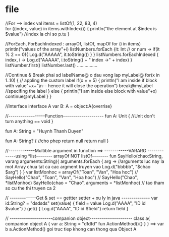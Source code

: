 # file

//For ==> index
val items = listOf(1, 22, 83, 4)  
   for ((index, value) in items.withIndex()) {
      println("the element at $index is $value")  //index la chi so p.tu
   }
   
   
   
//ForEach,  ForEachIndexed : arrayOf, listOf, mapOf
  for (i in items) println("values of the array"+i)
  listNumbers.forEach {it: Int // or  num ->
            if(it % 2 == 0){
                Log.d("AAAAA", it.toString())
            }
        }
  listNumbers.forEachIndexed { index, i ->
            Log.d("AAAAA", i.toString() + " index ->" + index)
        }
   listNumber.first()
   listNumber.last()
   ................
   
   
   
   
//Continue & Break phai sd labelName@ o dau vong lap
   myLabel@ for(x in 1..10) { // appling the custom label
      if(x = = 5) {
         println("I am inside if block with value"+x+"\n-- hence it will close the operation")
         break@myLabel //specifing the label
      } else {
         println("I am inside else block with value"+x)
         continue@myLabel
      }
   }
 
 
 //Interface 
 interface A
 var B: A = object:A{overrise}
 
 
 //------------------Function--------------------
 fun A: Unit { 
    //Unit don't turn anything == void
 }
 
fun A: String = "Huynh Thanh Duyen"

fun A: String? { 
    //cho phep return null
    return null
 }
 
//-------------Multible argument in function ==> ------------VARARG  -------------using *list-------- arrayOf NOT listOf--------
fun SayHello(chao:String, vararg arguments:String){
            arguments.forEach { arg ->
            //arguments luc nay la mot Array chua tat ca cac argment truyen vao
                Log.d("bbbbb", "$chao $arg")
            }
        }
var listMonhoc = arrayOf<String>("Toan", "Van", "Hoa hoc")
// SayHello("Chao", "Toan", "Van", "Hoa hoc")
// SayHello("Chao", *listMonhoc) 
   SayHello(chao = "Chao", arguments = *listMonhoc)  // tao tham so cu the thi truyen ca 2 
 
// -------------Get & set == gettter setter + xu ly in java --------------
var id:String? = "dsdsds"
        set(value) {
            field = value
            Log.d("AAAA", "ID id $value")
        }
        get() {
            Log.d("AAAA", "ID id $field")
            return field
        }

// ---------------------companion object---------------------
class a{
   companion object A {
      var a: String = "dfdfd"
      fun ActionMethod(){}
   }
}
==>  var b a.ActionMethod()  goi truc tiep khong can thong qua Object A
